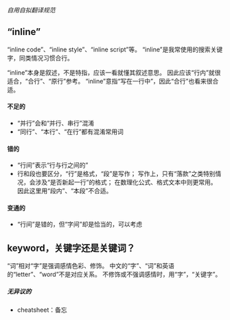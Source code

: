*自用自拟翻译规范*

## “inline”
“inline code”、“inline style”、“inline script”等。
“inline”是我常使用的搜索关键字，同类情况习惯合行。

“inline”本身是叙述，不是特指，应该一看就懂其叙述意思。
因此应该“行内”就很适合，“合行”、“原行”参考。
“inline”意指“写在一行中”，因此“合行”也看来很合适。

#### 不足的
- “并行”会和“并行、串行”混淆
- “同行”、“本行”、“在行”都有混淆常用词

#### 错的
- “行间”表示“行与行之间的”
- 行和段也要区分，“行”是格式，“段”是写作；
写作上，只有“落款”之类特别情况，会涉及“是否新起一行”的格式；
在数理化公式、格式文本中则更常用。
因此这里用“段内”、“本段”不合适。

#### 变通的
- “行间”是错的，但“字间”却是恰当的，可以考虑

## keyword，关键字还是关键词？
“词”相对“字”是强调感情色彩、修饰。
中文的“字”、“词”和英语的“letter”、“word”不是对应关系。
不修饰或不强调感情时，用“字”，“关键字”。

##### 无异议的
- cheatsheet：备忘
